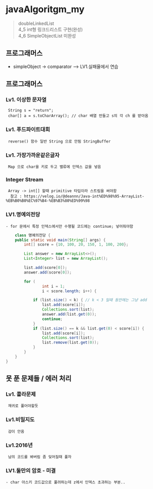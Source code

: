 # javaAlgoritgm_my
> doubleLinkedList<br>
> 4_5 int형 링크드리스트 구현(완성)<br>
> 4_6 SimpleObjectList 미완성
## 프로그래머스

 - simpleObject -> comparator --> LV1.실패율에서 연습


## 프로그래머스
### Lv1. 이상한 문자열
     String s = "return";
     char[] a = s.toCharArray(); // char 배열 만들고 s의 각 ch 를 받아옴
### Lv1. 푸드파이트대회 
     reverse() 함수 일반 String 으로 안됨 StringBuffer
### Lv1. 가장가까운같은글자
     Map 으로 char을 키로 두고 밸류에 인덱스 값을 넣음
### Integer Stream
     Array -> int[] 할때 primitive 타입이라 스트림을 써야함
      참고 : https://velog.io/@deannn/Java-int%ED%98%95-ArrayList-%EB%B0%B0%EC%97%B4-%EB%B3%80%ED%99%98
### LV1.명예의전당
    - for 문에서 특정 인덱스에서만 수행될 코드에는 continue; 넣어줘야함
```java
    class 명예의전당 {
    public static void main(String[] args) {
        int[] score = {10, 100, 20, 150, 1, 100, 200};

        List answer = new ArrayList<>();
        List<Integer> list = new ArrayList();

        list.add(score[0]);
        answer.add(score[0]);

        for (
                int i = 1;
                i < score.length; i++) {

            if (list.size() < k) { // k < 3 일때 동안에는 그냥 add
                list.add(score[i]);
                Collections.sort(list);
                answer.add(list.get(0));
                continue;
            }
            if (list.size() == k && list.get(0) < score[i]) {
                list.add(score[i]);
                Collections.sort(list);
                list.remove(list.get(0));
            }
        }
    }
}
```
## 못 푼 문제들 / 에러 처리
### Lv1. 콜라문제
     재귀로 풀어야할듯
### Lv1.비밀지도
     감이 안옴
### Lv1.2016년
     남의 코드를 봐버림 좀 잊어질때 풀자
### LV1.둘만의 암호 - 미결
    - char 아스키 코드값으로 풀려하는데 z에서 인덱스 초과하는 부분..